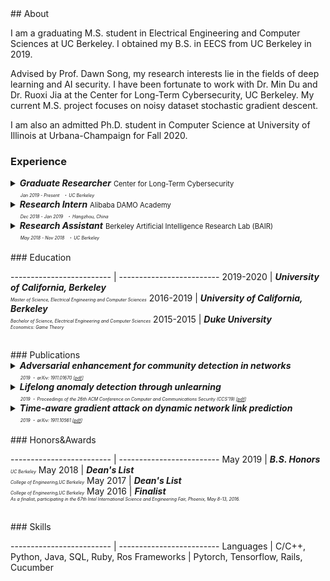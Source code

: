<link href="/public/css/bootstrap.css" rel="stylesheet"></link>
## About

I am a graduating M.S. student in Electrical Engineering and Computer Sciences at UC Berkeley. I obtained my B.S. in EECS from UC Berkeley in 2019.

Advised by Prof. Dawn Song, my research interests lie in the fields of deep learning and AI security. I have been fortunate to work with Dr. Min Du and Dr. Ruoxi Jia at the Center for Long-Term Cybersecurity, UC Berkeley. My current M.S. project focuses on noisy dataset stochastic gradient descent.

I am also an admitted Ph.D. student in Computer Science at University of Illinois at Urbana-Champaign for Fall 2020. <br/>

### Experience

<details>
  <summary>
    <font style="font-size:1.0em;font-weight:bold;font-style:italic;font-color:black;">Graduate Researcher</font>
    <font style="font-size:0.8em;">Center for Long-Term Cybersecurity</font><br/>
    <font style="font-size:0.5em;font-style:italic;">&nbsp;&nbsp;&nbsp;&nbsp;&nbsp;&nbsp;&nbsp;&nbsp;Jan 2019 - Present</font>
    <font style="font-size:0.5em;font-style:italic;">&nbsp;・&nbsp;UC Berkeley</font>
  </summary>
  <p>
(Began as an undergraduate research assistant) Supervised by Prof. Dawn Song and collaborated with postdoctoral researcher Min Du on research projects related to deep learning and security.
  </p>
  <p>
Lifelong anomaly detection through unlearning:<br/>
• Developed LSTM models to analyze system log files.<br/>
• Maintained a small memory set of labeled data to prevent catastrophic forgetting.<br/>
• Developed a process that is much easier and faster than retraining the system from scratch.<br/>
• The experiment results show a reduction of up to 77.3% false positives and up to 76.6% false negatives on real anomaly detection dataset (Paper presented in CCS'19).
  </p>
  <p>
Adversarial enhancement for community detection in networks:<br/>
• Designs multi-objective fitness function and auto-threshold to solve the resolution limit problem and achieve consensus partition.<br/>
• Evaluated on existing community detection algorithms and the improvement of performance was 10%-30%.<br/>
• Adversarial experiments show that proposed methods can achieve stronger defense against community detection deception (Paper presented in arXiv).
  </p>
  <p>
Time-aware gradient attack on dynamic network link prediction:<br/>
• Utilized the gradient information generated by DDNE across different snapshots to rewire a few links and consider the dynamic natures of real-world systems.<br/>
• Implemented TGA in two ways: one is based on traversal search and greedy search.<br/>
• Evaluated the data from real-world scenarios and the comprehensive experiments show the attack success rate has increased by 20%-40% using TGA. (Paper presented in arXiv).
  </p>
  <p>
NDSGD: A practical method to improve robustness of deep learning model on noisy dataset:<br/>
• Used noisy data clipping and group to reduce the influence of noisy data.<br/>
• Added robustness factors to reduce the oscillation of the loss curve and tune the hyper-parameters to learn optimal models.<br/>
• Evaluated the celebrated datasets and the performance surpassed the state-of-the-art.
  </p>
</details>


<details>
  <summary>
    <font style="font-size:1.0em;font-weight:bold;font-style:italic;font-color:black;">Research Intern</font>
    <font style="font-size:0.8em;">Alibaba DAMO Academy</font><br/>
    <font style="font-size:0.5em;font-style:italic;">&nbsp;&nbsp;&nbsp;&nbsp;&nbsp;&nbsp;&nbsp;&nbsp;Dec 2018 - Jan 2019</font>
    <font style="font-size:0.5em;font-style:italic;">&nbsp;・&nbsp;Hangzhou, China</font>
  </summary>
  <p>
Participated in a project on database security, i.e., assisted in parsing unstructured, free-text log entries into structured representation and developing Long Short-Term Memory (LSTM) model for detection of abnormal conditions of database.
  </p>
</details>

<details>
  <summary>
    <font style="font-size:1.0em;font-weight:bold;font-style:italic;font-color:black;">Research Assistant</font>
    <font style="font-size:0.8em;">Berkeley Artificial Intelligence Research Lab (BAIR)</font><br/>
    <font style="font-size:0.5em;font-style:italic;">&nbsp;&nbsp;&nbsp;&nbsp;&nbsp;&nbsp;&nbsp;&nbsp;May 2018 - Nov 2018</font>
    <font style="font-size:0.5em;font-style:italic;">&nbsp;・&nbsp;UC Berkeley</font>
  </summary>
  <p>
Collaborated with PhD student Xiangyu Yue (Advisor: Prof. Kurt Keutzer) on research projects related to deep learning.
  </p>
  <p>
Domain Adaptation for Road-object Segmentation:<br/>
• Developed a semantic-based scene method which enables to realize 3D-object segmentation from a point-wise label map, using a domain-adaptation training method to reduce the distribution gap between synthetic data and real data so as to enhance the performance of model.
  </p>
  <p>
Autonomous driving with SqueezeNet and CNN:<br/>
• Developed Convolutional Neural Network (CNN) models in TensorFlow to classify images.<br/>
• Conducted image segmentation on KITTI dataset and model training based on SqueezeNet and CNN, aiming to collect data from GTA-V (an action-adventure video game) and further using this dataset to train CNN model for autonomous driving.
  </p>
</details>

<br/>
### Education

------------------------- | -------------------------
2019-2020 | <font style="font-size:1.0em;font-weight:bold;font-style:italic;font-color:black;">University of California, Berkeley</font><br/><font style="font-size:0.5em;font-style:italic;">Master of Science, Electrical Engineering and Computer Sciences</font>
2016-2019 | <font style="font-size:1.0em;font-weight:bold;font-style:italic;font-color:black;">University of California, Berkeley</font><br/><font style="font-size:0.5em;font-style:italic;">Bachelor of Science, Electrical Engineering and Computer Sciences</font>
2015-2015 | <font style="font-size:1.0em;font-weight:bold;font-style:italic;font-color:black;">Duke University</font><br/><font style="font-size:0.5em;font-style:italic;">Economics: Game Theory</font>

<br/>
### Publications

<details>
  <summary>
    <font style="font-size:1.0em;font-weight:bold;font-style:italic;font-color:black;">Adversarial enhancement for community detection in networks</font>
    <br/>
    <font style="font-size:0.5em;font-style:italic;">&nbsp;&nbsp;&nbsp;&nbsp;&nbsp;&nbsp;&nbsp;&nbsp;2019&nbsp;・&nbsp;arXiv: 1911.01670 [<a href="/data/1911.01670.pdf" target="_blank">pdf</a>]</font>
  </summary>
Community detection plays a significant role in network analysis. However, it also faces numerous challenges like adversarial attacks. How to further improve the performance and robustness of community detection for real-world networks has raised great concerns. In this paper, we propose a concept of adversarial enhancement for community detection, and present two adversarial enhancement algorithms: one is named adversarial enhancement via genetic algorithm (AE-GA), in which the modularity and the number of clusters are used to design a fitness function to solve the resolution limit problem; and the other is called adversarial enhancement via vertex similarity (AE-VS), integrating multiple information of community structures captured by diverse vertex similarities, which scales well on large-scale networks. The two algorithms are tested along with six existing community detection algorithms on four real-world networks. Comprehensive experimental results show that, by comparing with two traditional enhancement strategies, our methods help six community detection algorithms achieve more significant performance improvement. Moreover, experiments on the corresponding adversarial networks indicate that our methods can rebuild the network structure destroyed by adversarial attacks to certain extent, achieving stronger defense against community detection deception.
</details>

<details>
  <summary>
    <font style="font-size:1.0em;font-weight:bold;font-style:italic;font-color:black;">Lifelong anomaly detection through unlearning</font>
    <br/>
    <font style="font-size:0.5em;font-style:italic;">&nbsp;&nbsp;&nbsp;&nbsp;&nbsp;&nbsp;&nbsp;&nbsp;2019&nbsp;・&nbsp;Proceedings of the 26th ACM Conference on Computer and Communications Security (CCS'19) [<a href="/data/3319535.3363226.pdf" target="_blank">pdf</a>]</font>
  </summary>
Anomaly detection is essential towards ensuring system security and reliability. Powered by constantly generated system data, deep learning has been found both effective and flexible to use, with its ability to extract patterns without much domain knowledge. Existing anomaly detection research focuses on a scenario referred to as zero-positive, which means that the detection model is only trained for normal (i.e., negative) data. In a real application scenario, there may be additional manually inspected positive data provided after the system is deployed.We refer to this scenario as lifelong anomaly detection. However, we find that existing approaches are not easy to adopt such new knowledge to improve system performance. In this work, we are the first to explore the lifelong anomaly detection problem, and propose novel approaches to handle corresponding challenges. In particular, we propose a framework called unlearning, which can effectively correct the model when a false negative (or a false positive) is labeled. To this aim, we develop several novel techniques to tackle two challenges referred to as exploding loss and catastrophic forgetting. In addition, we abstract a theoretical framework based on generative models. Under this framework, our unlearning approach can be presented in a generic way to be applied to most zero-positive deep learning-based anomaly detection algorithms to turn them into corresponding lifelong anomaly detection solutions. We evaluate our approach using two state-of-the-art zero-positive deep learning anomaly detection architectures and three real-world tasks. The results show that the proposed approach is able to significantly reduce the number of false positives and false negatives through unlearning.
</details>

<details>
  <summary>
    <font style="font-size:1.0em;font-weight:bold;font-style:italic;font-color:black;">Time-aware gradient attack on dynamic network link prediction</font>
    <br/>
    <font style="font-size:0.5em;font-style:italic;">&nbsp;&nbsp;&nbsp;&nbsp;&nbsp;&nbsp;&nbsp;&nbsp;2019&nbsp;・&nbsp;arXiv: 1911.10561 [<a href="/data/1911.10561.pdf" target="_blank">pdf</a>]</font>
  </summary>
In network link prediction, it is possible to hide a target link from being predicted with a small perturbation on network structure. This observation may be exploited in many real world scenarios, for example, to preserve privacy, or to exploit financial security. There have been many recent studies to generate adversarial examples to mislead deep learning models on graph data. However, none of the previous work has considered the dynamic nature of real-world systems. In this work, we present the first study of adversarial attack on dynamic network link prediction (DNLP). The proposed attack method, namely time-aware gradient attack (TGA), utilizes the gradient information generated by deep dynamic network embedding (DDNE) across different snapshots to rewire a few links, so as to make DDNE fail to predict target links. We implement TGA in two ways: one is based on traversal search, namely TGA-Tra; and the other is simplified with greedy search for efficiency, namely TGA-Gre. We conduct comprehensive experiments which show the outstanding performance of TGA in attacking DNLP algorithms.
</details>

<br/>
### Honors&Awards

------------------------- | -------------------------
May 2019 | <font style="font-size:1.0em;font-weight:bold;font-style:italic;font-color:black;">B.S. Honors</font><br/><font style="font-size:0.5em;font-style:italic;">UC Berkeley</font>
May 2018 | <font style="font-size:1.0em;font-weight:bold;font-style:italic;font-color:black;">Dean's List</font><br/><font style="font-size:0.5em;font-style:italic;">College of Engineering,UC Berkeley</font>
May 2017 | <font style="font-size:1.0em;font-weight:bold;font-style:italic;font-color:black;">Dean's List</font><br/><font style="font-size:0.5em;font-style:italic;">College of Engineering,UC Berkeley</font>
May 2016 | <font style="font-size:1.0em;font-weight:bold;font-style:italic;font-color:black;">Finalist</font><br/><font style="font-size:0.5em;font-style:italic;">As a finalist, participating in the 67th Intel International Science and Engineering Fair, Phoenix, May 8-13, 2016.</font>

<br/>
### Skills

------------------------- | -------------------------
Languages | C/C++, Python, Java, SQL, Ruby, Ros
Frameworks | Pytorch, Tensorflow, Rails, Cucumber
